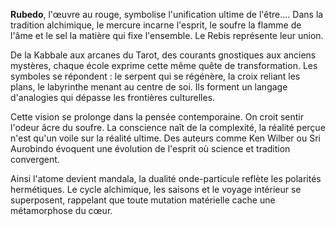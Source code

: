 **Rubedo**, l'œuvre au rouge, symbolise l'unification ultime de l'être.... Dans la tradition alchimique, le mercure incarne l'esprit, le soufre la flamme de l'âme et le sel la matière qui fixe l'ensemble. Le Rebis représente leur union.

De la Kabbale aux arcanes du Tarot, des courants gnostiques aux anciens mystères, chaque école exprime cette même quête de transformation. Les symboles se répondent : le serpent qui se régénère, la croix reliant les plans, le labyrinthe menant au centre de soi. Ils forment un langage d'analogies qui dépasse les frontières culturelles.

Cette vision se prolonge dans la pensée contemporaine. On croit sentir l'odeur âcre du soufre. La conscience naît de la complexité, la réalité perçue n'est qu'un voile sur la réalité ultime. Des auteurs comme Ken Wilber ou Sri Aurobindo évoquent une évolution de l'esprit où science et tradition convergent.

Ainsi l'atome devient mandala, la dualité onde-particule reflète les polarités hermétiques. Le cycle alchimique, les saisons et le voyage intérieur se superposent, rappelant que toute mutation matérielle cache une métamorphose du cœur.
